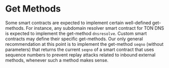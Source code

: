 # Get Methods

Some smart contracts are expected to implement certain well-defined get-methods. For instance, any subdomain resolver smart contract for TON DNS is expected to implement the get-method `dnsresolve`. Custom smart contracts may define their specific get-methods. Our only general recommendation at this point is to implement the get-method `seqno` (without parameters) that returns the current `seqno` of a smart contract that uses sequence numbers to prevent replay attacks related to inbound external methods, whenever such a method makes sense.
